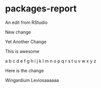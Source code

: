# packages-report

An edit from RStudio

New change

Yet Another Change

This is awesome

a b c d e f g h i j k l m n o p q r s t u v w x y z

Here is the change

Wingardium Leviosaaaaaa


